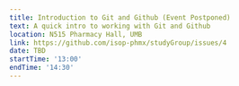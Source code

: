 ```yaml
---
title: Introduction to Git and Github (Event Postponed)
text: A quick intro to working with Git and Github
location: N515 Pharmacy Hall, UMB
link: https://github.com/isop-phmx/studyGroup/issues/4
date: TBD
startTime: '13:00'
endTime: '14:30'
---
```

